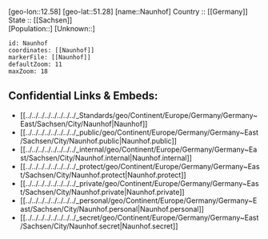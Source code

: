﻿---
location: [51.28,12.58] 
mapzoom: [7,12] 
mapmarker: city 
type: City
tags:
- geo/City


SpocWebEntityId: 32755
isDeleted: false
confidential: public

---
[geo-lon::12.58] 
[geo-lat::51.28] 
[name::Naunhof] 
Country :: [[Germany]]  
State :: [[Sachsen]]  
[Population::] 
[Unknown::] 


```leaflet
id: Naunhof
coordinates: [[Naunhof]] 
markerFile: [[Naunhof]] 
defaultZoom: 11 
maxZoom: 18
```


## Confidential Links & Embeds: 
- [[../../../../../../../../_Standards/geo/Continent/Europe/Germany/Germany~East/Sachsen/City/Naunhof|Naunhof]] 
- [[../../../../../../../../_public/geo/Continent/Europe/Germany/Germany~East/Sachsen/City/Naunhof.public|Naunhof.public]] 
- [[../../../../../../../../_internal/geo/Continent/Europe/Germany/Germany~East/Sachsen/City/Naunhof.internal|Naunhof.internal]] 
- [[../../../../../../../../_protect/geo/Continent/Europe/Germany/Germany~East/Sachsen/City/Naunhof.protect|Naunhof.protect]] 
- [[../../../../../../../../_private/geo/Continent/Europe/Germany/Germany~East/Sachsen/City/Naunhof.private|Naunhof.private]] 
- [[../../../../../../../../_personal/geo/Continent/Europe/Germany/Germany~East/Sachsen/City/Naunhof.personal|Naunhof.personal]] 
- [[../../../../../../../../_secret/geo/Continent/Europe/Germany/Germany~East/Sachsen/City/Naunhof.secret|Naunhof.secret]] 
